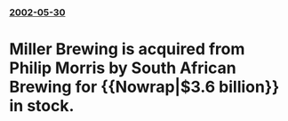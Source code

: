 ### [2002-05-30](/news/2002/05/30/index.md)

#  Miller Brewing is acquired from Philip Morris by South African Brewing for {{Nowrap|$3.6 billion}} in stock.



